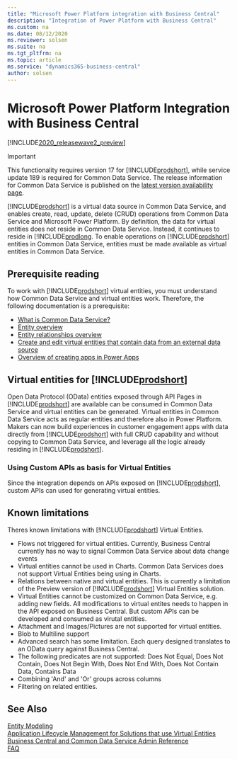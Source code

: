 ```yaml
---
title: "Microsoft Power Platform integration with Business Central"
description: "Integration of Power Platform with Business Central"
ms.custom: na
ms.date: 08/12/2020
ms.reviewer: solsen
ms.suite: na
ms.tgt_pltfrm: na
ms.topic: article
ms.service: "dynamics365-business-central"
author: solsen
---
```


# Microsoft Power Platform Integration with Business Central

[!INCLUDE[2020_releasewave2_preview](../includes/2020_releasewave2_preview.md)]

> [!IMPORTANT]  
> This functionality requires version 17 for [!INCLUDE[prodshort](../developer/includes/prodshort.md)], while service update 189 is required for Common Data Service. The release information for Common Data Service is published on the [latest version availability page](https://docs.microsoft.com/business-applications-release-notes/dynamics/released-versions/dynamics-365ce#all-version-availability).

[!INCLUDE[prodshort](../developer/includes/prodshort.md)] is a virtual data source in Common Data Service, and enables create, read, update, delete (CRUD) operations from Common Data Service and Microsoft Power Platform. By definition, the data for virtual entities does not reside in Common Data Service. Instead, it continues to reside in [!INCLUDE[prodlong](../developer/includes/prodlong.md). To enable operations on [!INCLUDE[prodshort](../developer/includes/prodshort.md)] entities in Common Data Service, entities must be made available as virtual entities in Common Data Service.

## Prerequisite reading

To work with [!INCLUDE[prodshort](../developer/includes/prodshort.md)] virtual entities, you must understand how Common Data Service and virtual entities work. Therefore, the following documentation is a prerequisite:

- [What is Common Data Service?](https://docs.microsoft.com/powerapps/maker/common-data-service/data-platform-intro)
- [Entity overview](https://docs.microsoft.com/powerapps/maker/common-data-service/entity-overview)
- [Entity relationships overview](https://docs.microsoft.com/powerapps/maker/common-data-service/relationships-overview)
- [Create and edit virtual entities that contain data from an external data source](https://docs.microsoft.com/powerapps/maker/common-data-service/create-edit-virtual-entities)
- [Overview of creating apps in Power Apps](https://docs.microsoft.com/powerapps/maker/)

## Virtual entities for [!INCLUDE[prodshort](../developer/includes/prodshort.md)] 

Open Data Protocol (OData) entities exposed through API Pages in [!INCLUDE[prodshort](../developer/includes/prodshort.md)] are available can be consumed in Common Data Service and virtual entities can be generated. 
Virtual entities in Common Data Service acts as regular entities and therefore also in Power Platform. Makers can now build experiences in customer engagement apps with data directly from [!INCLUDE[prodshort](../developer/includes/prodshort.md)] with full CRUD capability and without copying to Common Data Service, and leverage all the logic already residing in [!INCLUDE[prodshort](../developer/includes/prodshort.md)].

### Using Custom APIs as basis for Virtual Entities
Since the integration depends on APIs exposed on [!INCLUDE[prodshort](../developer/includes/prodshort.md)], custom APIs can used for generating virtual entities. 

## Known limitations
Theres known limitations with [!INCLUDE[prodshort](../developer/includes/prodshort.md)] Virtual Entities.

-  Flows not triggered for virtual entities. Currently, Business Central currently has no way to signal Common Data Service about data change events
-  Virtual entities cannot be used in Charts. Common Data Services does not support Virtual Entities being using in Charts.
-  Relations between native and virtual entities. This is currently a limitation of the Preview version of [!INCLUDE[prodshort](../developer/includes/prodshort.md)] Virtual Entities solution.
-  Virtual Entities cannot be customized on Common Data Service, e.g. adding new fields. All modifications to virtual entites needs to happen in the API exposed on Business Central. But custom APIs can be developed and consumed as virutal entities.  
-  Attachment and Images/Pictures are not supported for virtual entities.
-  Blob to Multiline support
-  Advanced search has some limitation. Each query designed translates to an OData query against Business Central. 
- The following predicates are not supported: Does Not Equal, Does Not Contain, Does Not Begin With, Does Not End With, Does Not Contain Data, Contains Data
- Combining 'And' and 'Or' groups across columns
- Filtering on related entities.

## See Also

[Entity Modeling](powerplat-entity-modeling.md)  
[Application Lifecycle Management for Solutions that use Virtual Entities](powerplat-app-lifecycle-management.md)  
[Business Central and Common Data Service Admin Reference](powerplat-admin-reference.md)  
[FAQ](powerplat-faq.md)  
